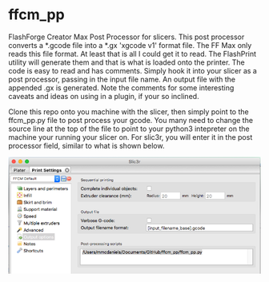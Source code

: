 # ffcm_pp
 FlashForge Creator Max Post Processor for slicers. This post processor converts a *.gcode file into a *.gx 'xgcode v1' format file. The FF Max only reads this file format. At least that is all I could get it to read. The FlashPrint utility will generate them and that is what is loaded onto the printer. The code is easy to read and has comments. Simply hook it into your slicer as a post processor, passing in the input file name. An output file with the appended .gx is generated. Note the comments for some interesting caveats and ideas on using in a plugin, if your so inclined.

Clone this repo onto you machine with the slicer, then simply point to the ffcm_pp.py file to post process your gcode. You many need to change the source line at the top of the file to point to your python3 intepreter on the machine your running your slicer on. For slic3r, you will enter it in the post processor field, similar to what is shown below. 

![Screenshot](slic3r_post_processor_example_image.png)
